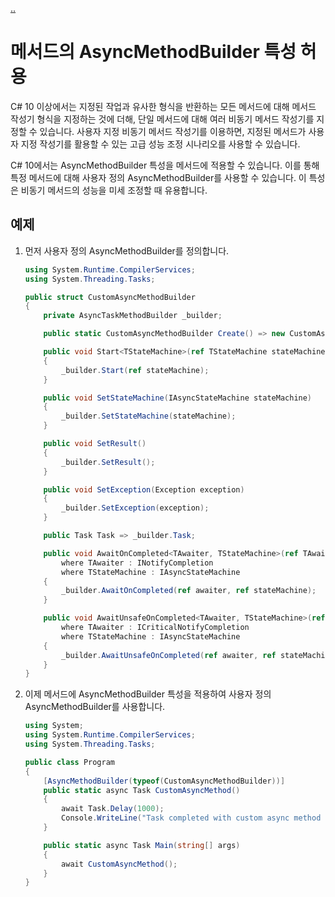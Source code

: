 [..](../README.md)

# 메서드의 AsyncMethodBuilder 특성 허용

C# 10 이상에서는 지정된 작업과 유사한 형식을 반환하는 모든 메서드에 대해 메서드 작성기 형식을 지정하는 것에 더해, 단일 메서드에 대해 여러 비동기 메서드 작성기를 지정할 수 있습니다. 
사용자 지정 비동기 메서드 작성기를 이용하면, 지정된 메서드가 사용자 지정 작성기를 활용할 수 있는 고급 성능 조정 시나리오를 사용할 수 있습니다.

C# 10에서는 AsyncMethodBuilder 특성을 메서드에 적용할 수 있습니다. 
이를 통해 특정 메서드에 대해 사용자 정의 AsyncMethodBuilder를 사용할 수 있습니다. 
이 특성은 비동기 메서드의 성능을 미세 조정할 때 유용합니다.

## 예제

1. 먼저 사용자 정의 AsyncMethodBuilder를 정의합니다.
    ```cs
    using System.Runtime.CompilerServices;
    using System.Threading.Tasks;

    public struct CustomAsyncMethodBuilder
    {
        private AsyncTaskMethodBuilder _builder;

        public static CustomAsyncMethodBuilder Create() => new CustomAsyncMethodBuilder { _builder = AsyncTaskMethodBuilder.Create() };

        public void Start<TStateMachine>(ref TStateMachine stateMachine) where TStateMachine : IAsyncStateMachine
        {
            _builder.Start(ref stateMachine);
        }

        public void SetStateMachine(IAsyncStateMachine stateMachine)
        {
            _builder.SetStateMachine(stateMachine);
        }

        public void SetResult()
        {
            _builder.SetResult();
        }

        public void SetException(Exception exception)
        {
            _builder.SetException(exception);
        }

        public Task Task => _builder.Task;

        public void AwaitOnCompleted<TAwaiter, TStateMachine>(ref TAwaiter awaiter, ref TStateMachine stateMachine)
            where TAwaiter : INotifyCompletion
            where TStateMachine : IAsyncStateMachine
        {
            _builder.AwaitOnCompleted(ref awaiter, ref stateMachine);
        }

        public void AwaitUnsafeOnCompleted<TAwaiter, TStateMachine>(ref TAwaiter awaiter, ref TStateMachine stateMachine)
            where TAwaiter : ICriticalNotifyCompletion
            where TStateMachine : IAsyncStateMachine
        {
            _builder.AwaitUnsafeOnCompleted(ref awaiter, ref stateMachine);
        }
    }
    ```

2. 이제 메서드에 AsyncMethodBuilder 특성을 적용하여 사용자 정의 AsyncMethodBuilder를 사용합니다.
    ```cs
    using System;
    using System.Runtime.CompilerServices;
    using System.Threading.Tasks;

    public class Program
    {
        [AsyncMethodBuilder(typeof(CustomAsyncMethodBuilder))]
        public static async Task CustomAsyncMethod()
        {
            await Task.Delay(1000);
            Console.WriteLine("Task completed with custom async method builder.");
        }

        public static async Task Main(string[] args)
        {
            await CustomAsyncMethod();
        }
    }
    ```

